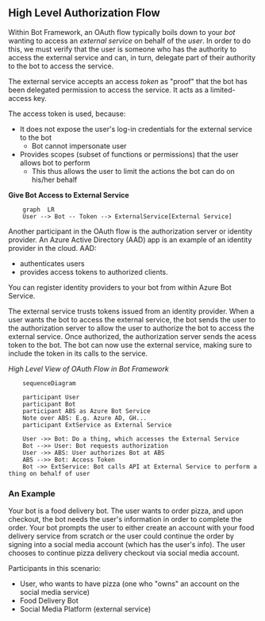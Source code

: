 ## High Level Authorization Flow
Within Bot Framework, an OAuth flow typically boils down to your *bot* wanting to access an *external service* on behalf of the *user*. In order to do this, we must verify that the user is someone who has the authority to access the external service and can, in turn, delegate part of their authority to the bot to access the service.

The external service accepts an access *token* as "proof" that the bot has been delegated permission to access the service. It acts as a limited-access key. 

The access token is used, because:
- It does not expose the user's log-in credentials for the external service to the bot
    - Bot cannot impersonate user
- Provides scopes (subset of functions or permissions) that the user allows bot to perform
    - This thus allows the user to limit the actions the bot can do on his/her behalf

**Give Bot Access to External Service**
```mermaid
    graph  LR
    User --> Bot -- Token --> ExternalService[External Service]
```

Another participant in the OAuth flow is the authorization server or identity provider. An Azure Active Directory (AAD) app is an example of an identity provider in the cloud. AAD:
- authenticates users
- provides access tokens to authorized clients. 

You can register identity providers to your bot from within Azure Bot Service.

The external service trusts tokens issued from an identity provider.
When a user wants the bot to access the external service, the bot sends the user to the authorization server to allow the user to authorize the bot to access the external service. Once authorized, the authorization server sends the acess token to the bot. The bot can now use the external service, making sure to include the token in its calls to the service.

*High Level View of OAuth Flow in Bot Framework*
```mermaid
    sequenceDiagram

    participant User
    participant Bot
    participant ABS as Azure Bot Service
    Note over ABS: E.g. Azure AD, GH...
    participant ExtService as External Service
    
    User ->> Bot: Do a thing, which accesses the External Service
    Bot -->> User: Bot requests authorization
    User ->> ABS: User authorizes Bot at ABS
    ABS -->> Bot: Access Token
    Bot ->> ExtService: Bot calls API at External Service to perform a thing on behalf of user
```

### An Example

Your bot is a food delivery bot. The user wants to order pizza, and upon checkout, the bot needs the user's information in order to complete the order. Your bot prompts the user to either create an account with your food delivery service from scratch or the user could continue the order by signing into a social media account (which has the user's info). The user chooses to continue pizza delivery checkout via social media account.

Participants in this scenario:
- User, who wants to have pizza (one who "owns" an account on the social media service)
- Food Delivery Bot
- Social Media Platform (external service)

